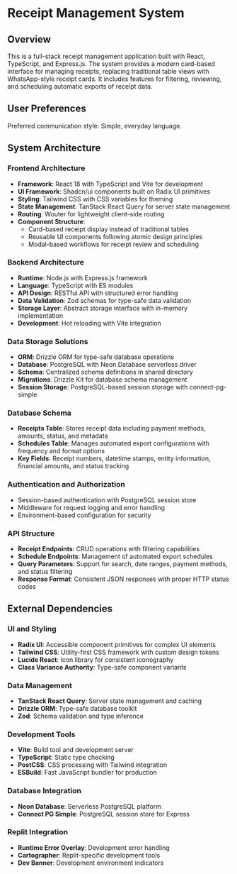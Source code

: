 # Receipt Management System

## Overview

This is a full-stack receipt management application built with React, TypeScript, and Express.js. The system provides a modern card-based interface for managing receipts, replacing traditional table views with WhatsApp-style receipt cards. It includes features for filtering, reviewing, and scheduling automatic exports of receipt data.

## User Preferences

Preferred communication style: Simple, everyday language.

## System Architecture

### Frontend Architecture
- **Framework**: React 18 with TypeScript and Vite for development
- **UI Framework**: Shadcn/ui components built on Radix UI primitives
- **Styling**: Tailwind CSS with CSS variables for theming
- **State Management**: TanStack React Query for server state management
- **Routing**: Wouter for lightweight client-side routing
- **Component Structure**: 
  - Card-based receipt display instead of traditional tables
  - Reusable UI components following atomic design principles
  - Modal-based workflows for receipt review and scheduling

### Backend Architecture
- **Runtime**: Node.js with Express.js framework
- **Language**: TypeScript with ES modules
- **API Design**: RESTful API with structured error handling
- **Data Validation**: Zod schemas for type-safe data validation
- **Storage Layer**: Abstract storage interface with in-memory implementation
- **Development**: Hot reloading with Vite integration

### Data Storage Solutions
- **ORM**: Drizzle ORM for type-safe database operations
- **Database**: PostgreSQL with Neon Database serverless driver
- **Schema**: Centralized schema definitions in shared directory
- **Migrations**: Drizzle Kit for database schema management
- **Session Storage**: PostgreSQL-based session storage with connect-pg-simple

### Database Schema
- **Receipts Table**: Stores receipt data including payment methods, amounts, status, and metadata
- **Schedules Table**: Manages automated export configurations with frequency and format options
- **Key Fields**: Receipt numbers, datetime stamps, entity information, financial amounts, and status tracking

### Authentication and Authorization
- Session-based authentication with PostgreSQL session store
- Middleware for request logging and error handling
- Environment-based configuration for security

### API Structure
- **Receipt Endpoints**: CRUD operations with filtering capabilities
- **Schedule Endpoints**: Management of automated export schedules
- **Query Parameters**: Support for search, date ranges, payment methods, and status filtering
- **Response Format**: Consistent JSON responses with proper HTTP status codes

## External Dependencies

### UI and Styling
- **Radix UI**: Accessible component primitives for complex UI elements
- **Tailwind CSS**: Utility-first CSS framework with custom design tokens
- **Lucide React**: Icon library for consistent iconography
- **Class Variance Authority**: Type-safe component variants

### Data Management
- **TanStack React Query**: Server state management and caching
- **Drizzle ORM**: Type-safe database toolkit
- **Zod**: Schema validation and type inference

### Development Tools
- **Vite**: Build tool and development server
- **TypeScript**: Static type checking
- **PostCSS**: CSS processing with Tailwind integration
- **ESBuild**: Fast JavaScript bundler for production

### Database Integration
- **Neon Database**: Serverless PostgreSQL platform
- **Connect PG Simple**: PostgreSQL session store for Express

### Replit Integration
- **Runtime Error Overlay**: Development error handling
- **Cartographer**: Replit-specific development tools
- **Dev Banner**: Development environment indicators